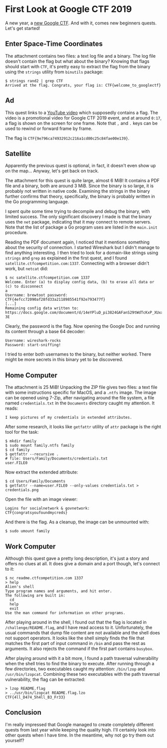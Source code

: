 # First Look at Google CTF 2019

A new year, a
[new Google CTF](https://security.googleblog.com/2019/05/google-ctf-2019-is-here.html).
And with it, comes new beginners quests. Let's get started!

## Enter Space-Time Coordinates

The attachment contains two files: a text log file and a binary. The log file
doesn't contain the flag but what about the binary? Knowing that flags should
start with `CTF`, it's pretty easy to extract the flag from the binary using
the `strings` utility from `binutils` package:

```
$ strings rand2 | grep CTF
Arrived at the flag. Congrats, your flag is: CTF{welcome_to_googlectf}
```

## Ad

This quest links to a
[YouTube video](https://www.youtube.com/watch?v=QzFuwljOj8Y) which supposedly
contains a flag. The video is a promotional video for Google CTF 2019 event,
and at around `0:17`, a flag is shown on the screen for one frame. Note that
`,` and `.` keys can be used to rewind or forward frame by frame.

The flag is `CTF{9e796ca74932912c216a1cd00c25c84fae00e139}`.

## Satellite

Apparently the previous quest is optional, in fact, it doesn't even show up on
the map... Anyway, let's get back on track.

The attachment for this quest is quite large, almost 6 MiB! It contains a PDF
file and a binary, both are around 3 MiB. Since the binary is so large, it is
probably not written in native code. Examining the strings in the binary
further confirms that theory, specifically, the binary is probably written in
the Go programming language.

I spent quite some time trying to decompile and debug the binary, with limited
success. The only significant discovery I made is that the binary uses the
`net` package, indicating that it may connect to remote servers. Note that the
list of package a Go program uses are listed in the `main.init` procedure.

Reading the PDF document again, I noticed that it mentions something about the
security of connection. I started Wireshark but I didn't manage to find
anything interesting. I then tried to look for a domain-like strings using
`strings` and `grep` as explained in the first quest, and I found
`satellite.ctfcompetition.com:1337`. Connecting with a browser didn't work, but
`netcat` did:

```
$ nc satellite.ctfcompetition.com 1337
Welcome. Enter (a) to display config data, (b) to erase all data or (c) to disconnect
a
Username: brewtoot password: CTF{4efcc72090af28fd33a2118985541f92e793477f}
[...]
Remaining config data written to: https://docs.google.com/document/d/14eYPluD_pi3824GAFanS29tWdTcKxP_XUxx7e303-3E
```

Clearly, the password is the flag. Now opening the Google Doc and running its
content through a base 64 decoder:

```
Username: wireshark-rocks
Password: start-sniffing!
```

I tried to enter both usernames to the binary, but neither worked. There might
be more secrets in this binary yet to be discovered.

## Home Computer

The attachment is 25 MiB! Unpacking the ZIP file gives two files: a text file
with some instructions specific for MacOS, and a `.ntfs` image. The image can
be opened using 7-Zip, after navigating around the file system, a file named
`credentials.txt` in the `Documents` directory caught my attention. It reads:

```
I keep pictures of my credentials in extended attributes.
```

After some research, it looks like `getfattr` utility of `attr` package is the
right tool for the task:

```
$ mkdir family
$ sudo mount family.ntfs family
$ cd family
$ getfattr --recursive .
# file: Users/Family/Documents/credentials.txt
user.FILE0
```

Now extract the extended attribute:

```
$ cd Users/Family/Documents
$ getfattr --name=user.FILE0 --only-values credentials.txt > credentials.png
```

Open the file with an image viewer:

```
Logins for socialnetwork & govnetwork:
CTF{congratsyoufoundmycreds}
```

And there is the flag. As a cleanup, the image can be unmounted with:

```
$ sudo umount family
```

## Work Computer

Although this quest gave a pretty long description, it's just a story and
offers no clues at all. It does give a domain and a port though, let's connect
to it:

```
$ nc readme.ctfcompetition.com 1337
> help
Alien's shell
Type program names and arguments, and hit enter.
The following are built in:
  cd
  help
  exit
Use the man command for information on other programs.
```

After playing around in the shell, I found out that the flag is located in
`/challenge/README.flag`, and I have read access to it. Unfortunately, the
usual commands that dump file content are not available and the shell does not
support operators. It looks like the shell simply finds the file that matches
the first part of input command in `/bin` and pass the rest as arguments. It
also rejects the command if the first part contains `busybox`.

After playing around with it a bit more, I found a path traversal
vulnerability when the shell tries to find the binary to execute. After running
through a few directories, two executables caught my attention: `/bin/lzop` and
`/usr/bin/lzopcat`. Combining these two executables with the path traversal
vulnerability, the flag can be extracted:

```
> lzop README.flag
> ../usr/bin/lzopcat README.flag.lzo
CTF{4ll_D474_5h4ll_B3_Fr33}
```

## Conclusion

I'm really impressed that Google managed to create completely different quests
from last year while keeping the quality high. I'll certainly look into other
quests when I have time. In the meantime, why not go try them out yourself?
